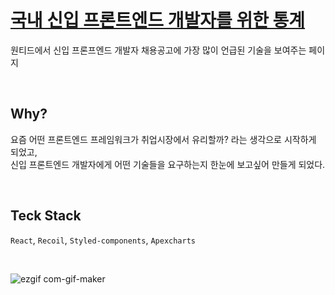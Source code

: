 # [국내 신입 프론트엔드 개발자를 위한 통계](https://llama-ste.github.io/frontend-trend/)
원티드에서 신입 프론프엔드 개발자 채용공고에 가장 많이 언급된 기술을 보여주는 페이지

<br>

## Why?
요즘 어떤 프론트엔드 프레임워크가 취업시장에서 유리할까? 라는 생각으로 시작하게 되었고, <br>
신입 프론트엔드 개발자에게 어떤 기술들을 요구하는지 한눈에 보고싶어 만들게 되었다.

<br>

## Teck Stack
`React`, `Recoil`, `Styled-components`, `Apexcharts`

<br>

![ezgif com-gif-maker](https://user-images.githubusercontent.com/90495580/202837059-a190b822-5f4f-4ef0-b9a5-dea55dc2e6ce.gif)
